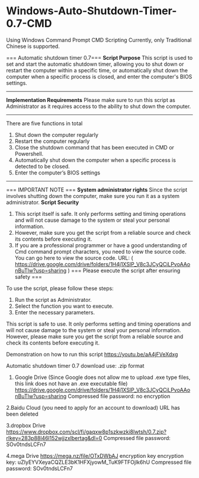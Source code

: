 # Windows-Auto-Shutdown-Timer-0.7-CMD

Using Windows Command Prompt CMD Scripting
Currently, only Traditional Chinese is supported.

=== Automatic shutdown timer 0.7===
**Script Purpose**
This script is used to set and start the automatic shutdown timer, allowing you to shut down or restart the computer within a specific time, or automatically shut down the computer when a specific process is closed, and enter the computer's BIOS settings.
-------------------------------------------------- --------------------------
**Implementation Requirements**
Please make sure to run this script as Administrator as it requires access to the ability to shut down the computer.
-------------------------------------------------- --------------------------
There are five functions in total
1. Shut down the computer regularly
2. Restart the computer regularly
3. Close the shutdown command that has been executed in CMD or Powershell.
4. Automatically shut down the computer when a specific process is detected to be closed.
5. Enter the computer’s BIOS settings
-------------------------------------------------- --------------------------
=== IMPORTANT NOTE ===
**System administrator rights**
Since the script involves shutting down the computer, make sure you run it as a system administrator.
**Script Security**
1. This script itself is safe. It only performs setting and timing operations and will not cause damage to the system or steal your personal information.
2. However, make sure you get the script from a reliable source and check its contents before executing it.
3. If you are a professional programmer or have a good understanding of Cmd command prompt characters, you need to view the source code.
   You can go here to view the source code.
   URL: ( https://drive.google.com/drive/folders/1H4j1XSlP_V8c3JCyQCiLPvoAAonBuTlw?usp=sharing )
  === Please execute the script after ensuring safety ===

To use the script, please follow these steps:

1. Run the script as Administrator.
2. Select the function you want to execute.
3. Enter the necessary parameters.

This script is safe to use. It only performs setting and timing operations and will not cause damage to the system or steal your personal information.
However, please make sure you get the script from a reliable source and check its contents before executing it.

Demonstration on how to run this script https://youtu.be/aA4jFVeXdxg

Automatic shutdown timer 0.7 download use: .zip format

1. Google Drive  (Since Google does not allow me to upload .exe type files, this link does not have an .exe executable file)
https://drive.google.com/drive/folders/1H4j1XSlP_V8c3JCyQCiLPvoAAonBuTlw?usp=sharing
Compressed file password: no encryption

2.Baidu Cloud (you need to apply for an account to download)
URL has been deleted

3.dropbox Drive
https://www.dropbox.com/scl/fi/gaqxw8p1szkwzki8lwtsh/0.7.zip?rlkey=283p88l46l152wjjzxlbertag&dl=0
Compressed file password: SOv0tndsLCFn7

4.mega Drive
https://mega.nz/file/OTxDWbAJ
encryption key encryption key: uZIyEYVXeyaCQZLE3bK1HFXjyowM_TuK9FTFOjlk6hU
Compressed file password: SOv0tndsLCFn7
